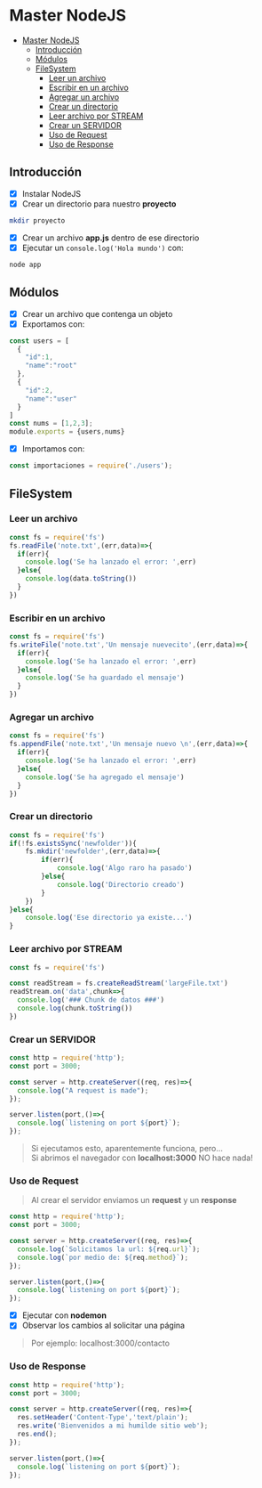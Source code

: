 # Master NodeJS

- [Master NodeJS](#master-nodejs)
  - [Introducción](#introducción)
  - [Módulos](#módulos)
  - [FileSystem](#filesystem)
    - [Leer un archivo](#leer-un-archivo)
    - [Escribir en un archivo](#escribir-en-un-archivo)
    - [Agregar un archivo](#agregar-un-archivo)
    - [Crear un directorio](#crear-un-directorio)
    - [Leer archivo por STREAM](#leer-archivo-por-stream)
    - [Crear un SERVIDOR](#crear-un-servidor)
    - [Uso de Request](#uso-de-request)
    - [Uso de Response](#uso-de-response)

## Introducción

- [x] Instalar NodeJS
- [x] Crear un directorio para nuestro **proyecto**

```bash
mkdir proyecto
```
- [x] Crear un archivo **app.js** dentro de ese directorio
- [x] Ejecutar un ```console.log('Hola mundo')``` con:

```bash
node app
```

## Módulos

- [x] Crear un archivo que contenga un objeto
- [x] Exportamos con:

```javascript
const users = [
  {
    "id":1,
    "name":"root"
  },
  {
    "id":2,
    "name":"user"
  }
]
const nums = [1,2,3];
module.exports = {users,nums}
```
- [x] Importamos con:

```javascript
const importaciones = require('./users');
```

## FileSystem

### Leer un archivo

```javascript
const fs = require('fs')
fs.readFile('note.txt',(err,data)=>{
  if(err){
    console.log('Se ha lanzado el error: ',err)
  }else{
    console.log(data.toString())
  }
})
```

### Escribir en un archivo

```javascript
const fs = require('fs')
fs.writeFile('note.txt','Un mensaje nuevecito',(err,data)=>{
  if(err){
    console.log('Se ha lanzado el error: ',err)
  }else{
    console.log('Se ha guardado el mensaje')
  }
})
```

### Agregar un archivo

```javascript
const fs = require('fs')
fs.appendFile('note.txt','Un mensaje nuevo \n',(err,data)=>{
  if(err){
    console.log('Se ha lanzado el error: ',err)
  }else{
    console.log('Se ha agregado el mensaje')
  }
})
```

### Crear un directorio

```javascript
const fs = require('fs')
if(!fs.existsSync('newfolder')){
	fs.mkdir('newfolder',(err,data)=>{
		if(err){
			console.log('Algo raro ha pasado')
		}else{
			console.log('Directorio creado')
		}
	})
}else{
	console.log('Ese directorio ya existe...')
}
```
### Leer archivo por STREAM

```javascript
const fs = require('fs')

const readStream = fs.createReadStream('largeFile.txt')
readStream.on('data',chunk=>{
  console.log('### Chunk de datos ###')
  console.log(chunk.toString())
})
```

### Crear un SERVIDOR

```javascript
const http = require('http');
const port = 3000;

const server = http.createServer((req, res)=>{
  console.log("A request is made");
});

server.listen(port,()=>{
  console.log(`listening on port ${port}`);
});
```
> Si ejecutamos esto, aparentemente funciona, pero... <br/>
> Si abrimos el navegador con **localhost:3000** NO hace nada!

### Uso de Request

> Al crear el servidor enviamos un **request** y un **response**

```javascript
const http = require('http');
const port = 3000;

const server = http.createServer((req, res)=>{
  console.log(`Solicitamos la url: ${req.url}`);
  console.log(`por medio de: ${req.method}`);
});

server.listen(port,()=>{
  console.log(`listening on port ${port}`);
});
```

- [x] Ejecutar con **nodemon**
- [x] Observar los cambios al solicitar una página
> Por ejemplo: localhost:3000/contacto

### Uso de Response

```javascript
const http = require('http');
const port = 3000;

const server = http.createServer((req, res)=>{
  res.setHeader('Content-Type','text/plain');
  res.write('Bienvenidos a mi humilde sitio web');
  res.end();
});

server.listen(port,()=>{
  console.log(`listening on port ${port}`);
});
```














